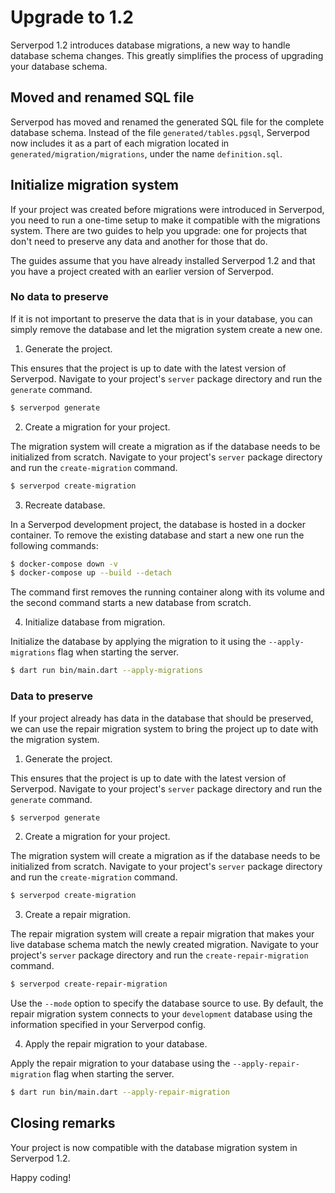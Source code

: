 # Upgrade to 1.2

Serverpod 1.2 introduces database migrations, a new way to handle database schema changes. This greatly simplifies the process of upgrading your database schema.

## Moved and renamed SQL file
Serverpod has moved and renamed the generated SQL file for the complete database schema. Instead of the file `generated/tables.pgsql`, Serverpod now includes it as a part of each migration located in `generated/migration/migrations`, under the name `definition.sql`.

## Initialize migration system 

If your project was created before migrations were introduced in Serverpod, you need to run a one-time setup to make it compatible with the migrations system. There are two guides to help you upgrade: one for projects that don't need to preserve any data and another for those that do.

The guides assume that you have already installed Serverpod 1.2 and that you have a project created with an earlier version of Serverpod.

### No data to preserve 
If it is not important to preserve the data that is in your database, you can simply remove the database and let the migration system create a new one.

1. Generate the project.

This ensures that the project is up to date with the latest version of Serverpod. Navigate to your project's `server` package directory and run the `generate` command.

```bash
$ serverpod generate
```

2. Create a migration for your project.

The migration system will create a migration as if the database needs to be initialized from scratch. Navigate to your project's `server` package directory and run the `create-migration` command.

```bash
$ serverpod create-migration
```

3. Recreate database.
 
In a Serverpod development project, the database is hosted in a docker container. To remove the existing database and start a new one run the following commands:

```bash
$ docker-compose down -v
$ docker-compose up --build --detach 
```

The command first removes the running container along with its volume and the second command starts a new database from scratch. 

4. Initialize database from migration.

Initialize the database by applying the migration to it using the `--apply-migrations` flag when starting the server.

```bash
$ dart run bin/main.dart --apply-migrations
```

### Data to preserve 
If your project already has data in the database that should be preserved, we can use the repair migration system to bring the project up to date with the migration system.

1. Generate the project.

This ensures that the project is up to date with the latest version of Serverpod. Navigate to your project's `server` package directory and run the `generate` command.

```bash
$ serverpod generate
```

2. Create a migration for your project.

The migration system will create a migration as if the database needs to be initialized from scratch. Navigate to your project's `server` package directory and run the `create-migration` command.

```bash
$ serverpod create-migration
```

3. Create a repair migration.

The repair migration system will create a repair migration that makes your live database schema match the newly created migration. Navigate to your project's `server` package directory and run the `create-repair-migration` command.

```bash
$ serverpod create-repair-migration
```

Use the `--mode` option to specify the database source to use. By default, the repair migration system connects to your `development` database using the information specified in your Serverpod config.

4. Apply the repair migration to your database.

Apply the repair migration to your database using the `--apply-repair-migration` flag when starting the server.

```bash
$ dart run bin/main.dart --apply-repair-migration
```

## Closing remarks

Your project is now compatible with the database migration system in Serverpod 1.2.

Happy coding!


